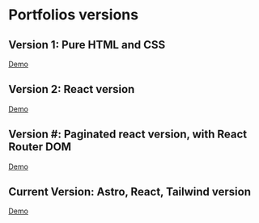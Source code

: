 # Portfolios versions

## Version 1: Pure HTML and CSS
[Demo](https://borgesmj-portfolio-v1.netlify.app/)

## Version 2: React version
[Demo](https://borgesmj-portfolio-v2.netlify.app/)

## Version #: Paginated react version, with React Router DOM
[Demo](https://borgesmj-portfolio-v3.netlify.app/)

## Current Version: Astro, React, Tailwind version
[Demo](https://borgesmj-portfolio.netlify.app/)

